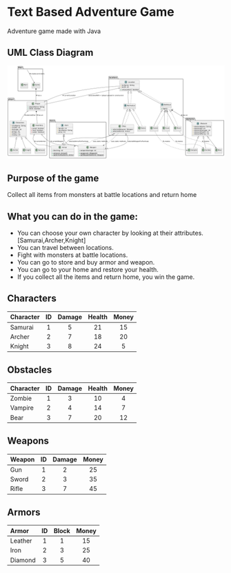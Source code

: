 # Text Based Adventure Game
Adventure game made with Java

## UML Class Diagram
![Class Diagram](./UML.png)

## Purpose of the game
Collect all items from monsters at battle locations and return home

## What you can do in the game:
- You can choose your own character by looking at their attributes. [Samurai,Archer,Knight]
- You can travel between locations.
- Fight with monsters at battle locations.
- You can go to store and buy armor and weapon.
- You can go to your home and restore your health.
- If you collect all the items and return home, you win the game.

## Characters

 | Character | ID  | Damage | Health | Money |
 |:----------|:---:|:------:|:------:|:-----:|
 | Samurai   |  1  |   5    |   21   |  15   |
 | Archer    |  2  |   7    |   18   |  20   |
 | Knight    |  3  |   8    |   24   |   5   |

## Obstacles

 | Character | ID  | Damage | Health | Money |
 |:----------|:---:|:------:|:------:|:-----:|
 | Zombie    |  1  |   3    |   10   |   4   |
 | Vampire   |  2  |   4    |   14   |   7   |
 | Bear      |  3  |   7    |   20   |  12   |

## Weapons

| Weapon | ID  | Damage | Money |
|:-------|:---:|:------:|:-----:|
| Gun    |  1  |   2    |  25   |
| Sword  |  2  |   3    |  35   |
| Rifle  |  3  |   7    |  45   |

## Armors

| Armor  | ID  | Block  | Money |
|:-------|:---:|:------:|:-----:|
| Leather|  1  |   1    |  15   |
| Iron   |  2  |   3    |  25   |
| Diamond|  3  |   5    |  40   |
